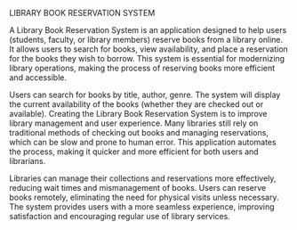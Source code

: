 LIBRARY BOOK RESERVATION SYSTEM

A Library Book Reservation System is an application designed to help users (students, faculty, or library members) reserve books from a library online.
It allows users to search for books, view availability, and place a reservation for the books they wish to borrow.
This system is essential for modernizing library operations, making the process of reserving books more efficient and accessible.

Users can search for books by title, author, genre. The system will display the current availability of the books (whether they are checked out or available).
Creating the Library Book Reservation System is to improve library management and user experience.
Many libraries still rely on traditional methods of checking out books and managing reservations, which can be slow and prone to human error.
This application automates the process, making it quicker and more efficient for both users and librarians.

Libraries can manage their collections and reservations more effectively, reducing wait times and mismanagement of books.
Users can reserve books remotely, eliminating the need for physical visits unless necessary.
The system provides users with a more seamless experience, improving satisfaction and encouraging regular use of library services.
